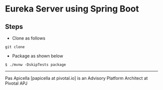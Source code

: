 <h1>Eureka Server using Spring Boot </h1>

## Steps

- Clone as follows

```
git clone 
```

- Package as shown below

```
$ ./mvnw -DskipTests package
``` 

<hr />
Pas Apicella [papicella at pivotal.io] is an Advisory Platform Architect at Pivotal APJ 